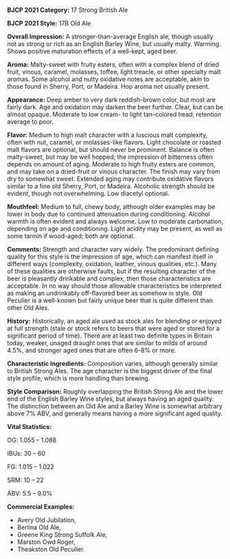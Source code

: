 <b>BJCP 2021 Category:</b> 17 Strong British Ale

<b>BJCP 2021 Style:</b> 17B Old Ale

<b>Overall Impression:</b> A stronger-than-average English ale,
though usually not as strong or rich as an English Barley Wine,
but usually malty. Warming. Shows positive maturation effects
of a well-kept, aged beer.

<b>Aroma:</b> Malty-sweet with fruity esters, often with a complex
blend of dried fruit, vinous, caramel, molasses, toffee, light
treacle, or other specialty malt aromas. Some alcohol and nutty
oxidative notes are acceptable, akin to those found in Sherry,
Port, or Madeira. Hop aroma not usually present.

<b>Appearance:</b> Deep amber to very dark reddish-brown color,
but most are fairly dark. Age and oxidation may darken the
beer further. Clear, but can be almost opaque. Moderate to low
cream- to light tan-colored head; retention average to poor.

<b>Flavor:</b> Medium to high malt character with a luscious malt
complexity, often with nut, caramel, or molasses-like flavors.
Light chocolate or roasted malt flavors are optional, but should
never be prominent. Balance is often malty-sweet, but may be
well hopped; the impression of bitterness often depends on
amount of aging. Moderate to high fruity esters are common,
and may take on a dried-fruit or vinous character. The finish
may vary from dry to somewhat sweet. Extended aging may
contribute oxidative flavors similar to a fine old Sherry, Port, or
Madeira. Alcoholic strength should be evident, though not
overwhelming. Low diacetyl optional.

<b>Mouthfeel:</b> Medium to full, chewy body, although older
examples may be lower in body due to continued attenuation
during conditioning. Alcohol warmth is often evident and
always welcome. Low to moderate carbonation, depending on
age and conditioning. Light acidity may be present, as well as
some tannin if wood-aged; both are optional.

<b>Comments:</b> Strength and character vary widely. The
predominant defining quality for this style is the impression of
age, which can manifest itself in different ways (complexity,
oxidation, leather, vinous qualities, etc.). Many of these
qualities are otherwise faults, but if the resulting character of
the beer is pleasantly drinkable and complex, then those
characteristics are acceptable. In no way should those
allowable characteristics be interpreted as making an
undrinkably off-flavored beer as somehow in style. Old Peculier
is a well-known but fairly unique beer that is quite different
than other Old Ales.

<b>History:</b> Historically, an aged ale used as stock ales for
blending or enjoyed at full strength (stale or stock refers to
beers that were aged or stored for a significant period of time).
There are at least two definite types in Britain today, weaker,
unaged draught ones that are similar to milds of around 4.5%,
and stronger aged ones that are often 6-8% or more.

<b>Characteristic Ingredients:</b> Composition varies, although
generally similar to British Strong Ales. The age character is
the biggest driver of the final style profile, which is more
handling than brewing.

<b>Style Comparison:</b> Roughly overlapping the British Strong
Ale and the lower end of the English Barley Wine styles, but
always having an aged quality. The distinction between an Old
Ale and a Barley Wine is somewhat arbitrary above 7% ABV,
and generally means having a more significant aged quality.

<b>Vital Statistics:</b>

OG: 1.055 – 1.088

IBUs: 30 – 60

FG: 1.015 – 1.022

SRM: 10 – 22

ABV: 5.5 – 9.0%

<b>Commercial Examples:</b>
- Avery Old Jubilation,
- Berlina Old Ale,
- Greene King Strong Suffolk Ale,
- Marston Owd Roger,
- Theakston Old Peculier.
